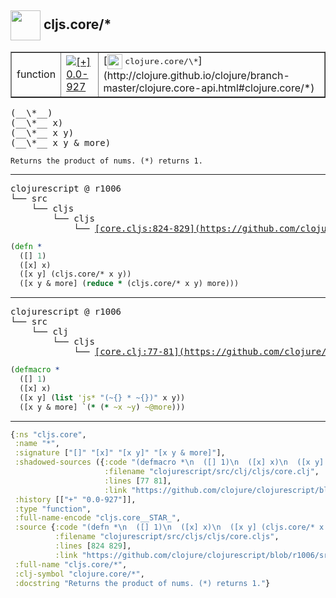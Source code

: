 ## <img width="48px" valign="middle" src="http://i.imgur.com/Hi20huC.png"> cljs.core/\*

 <table border="1">
<tr>
<td>function</td>
<td><a href="https://github.com/cljsinfo/api-refs/tree/0.0-927"><img valign="middle" alt="[+] 0.0-927" src="https://img.shields.io/badge/+-0.0--927-lightgrey.svg"></a> </td>
<td>
[<img height="24px" valign="middle" src="http://i.imgur.com/1GjPKvB.png"> <samp>clojure.core/\*</samp>](http://clojure.github.io/clojure/branch-master/clojure.core-api.html#clojure.core/*)
</td>
</tr>
</table>

 <samp>
(__\*__)<br>
(__\*__ x)<br>
(__\*__ x y)<br>
(__\*__ x y & more)<br>
</samp>

```
Returns the product of nums. (*) returns 1.
```

---

 <pre>
clojurescript @ r1006
└── src
    └── cljs
        └── cljs
            └── <ins>[core.cljs:824-829](https://github.com/clojure/clojurescript/blob/r1006/src/cljs/cljs/core.cljs#L824-L829)</ins>
</pre>

```clj
(defn *
  ([] 1)
  ([x] x)
  ([x y] (cljs.core/* x y))
  ([x y & more] (reduce * (cljs.core/* x y) more)))
```


---

 <pre>
clojurescript @ r1006
└── src
    └── clj
        └── cljs
            └── <ins>[core.clj:77-81](https://github.com/clojure/clojurescript/blob/r1006/src/clj/cljs/core.clj#L77-L81)</ins>
</pre>

```clj
(defmacro *
  ([] 1)
  ([x] x)
  ([x y] (list 'js* "(~{} * ~{})" x y))
  ([x y & more] `(* (* ~x ~y) ~@more)))
```

---

```clj
{:ns "cljs.core",
 :name "*",
 :signature ["[]" "[x]" "[x y]" "[x y & more]"],
 :shadowed-sources ({:code "(defmacro *\n  ([] 1)\n  ([x] x)\n  ([x y] (list 'js* \"(~{} * ~{})\" x y))\n  ([x y & more] `(* (* ~x ~y) ~@more)))",
                     :filename "clojurescript/src/clj/cljs/core.clj",
                     :lines [77 81],
                     :link "https://github.com/clojure/clojurescript/blob/r1006/src/clj/cljs/core.clj#L77-L81"}),
 :history [["+" "0.0-927"]],
 :type "function",
 :full-name-encode "cljs.core__STAR_",
 :source {:code "(defn *\n  ([] 1)\n  ([x] x)\n  ([x y] (cljs.core/* x y))\n  ([x y & more] (reduce * (cljs.core/* x y) more)))",
          :filename "clojurescript/src/cljs/cljs/core.cljs",
          :lines [824 829],
          :link "https://github.com/clojure/clojurescript/blob/r1006/src/cljs/cljs/core.cljs#L824-L829"},
 :full-name "cljs.core/*",
 :clj-symbol "clojure.core/*",
 :docstring "Returns the product of nums. (*) returns 1."}

```
